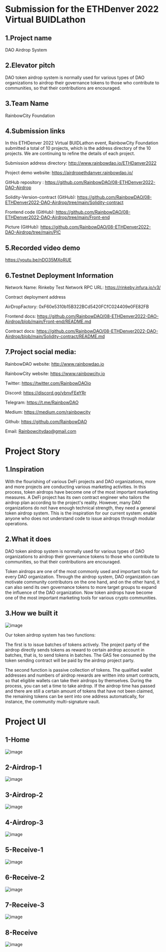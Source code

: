 # Submission for the ETHDenver 2022 Virtual BUIDLathon

## 1.Project name

DAO Airdrop System

## 2.Elevator pitch

DAO token airdrop system is normally used for various types of DAO organizations to airdrop their governance tokens to those who contribute to communities, so that their contributions are encouraged.

## 3.Team Name

RainbowCity Foundation

## 4.Submission links

In this ETHDenver 2022 Virtual BUIDLathon event, RainbowCity Foundation submitted a total of 10 projects, which is the  address directory of the 10 projects. We are continuing to refine the details of each project.

Submission address directory:
http://www.rainbowdao.io/ETHDanver2022

Project demo website:
https://airdropethdanver.rainbowdao.io/

GitHub repository :
https://github.com/RainbowDAO/08-ETHDenver2022-DAO-Airdrop

Solidity-Version-contract (GitHub):
https://github.com/RainbowDAO/08-ETHDenver2022-DAO-Airdrop/tree/main/Solidity-contract

Frontend code (GitHub):
https://github.com/RainbowDAO/08-ETHDenver2022-DAO-Airdrop/tree/main/Front-end

Picture (GitHub):
https://github.com/RainbowDAO/08-ETHDenver2022-DAO-Airdrop/tree/main/PIC

## 5.Recorded video demo

https://youtu.be/nDO35MXoRUE

## 6.Testnet Deployment Information

Network Name: Rinkeby Test Network
RPC URL: https://rinkeby.infura.io/v3/

Contract deployment address

AirDropFactory:
0xF60e5310b15B322BCd5420FCfC024409e0FE82FB

Frontend docs:
https://github.com/RainbowDAO/08-ETHDenver2022-DAO-Airdrop/blob/main/Front-end/README.md

Contract  docs:
https://github.com/RainbowDAO/08-ETHDenver2022-DAO-Airdrop/blob/main/Solidity-contract/README.md

## 7.Project social media:

RainbowDAO website: http://www.rainbowdao.io

RainbowCity website: https://www.rainbowcity.io

Twitter:    https://twitter.com/RainbowDAOio

Discord:     https://discord.gg/vbnvFEeYRr

Telegram: https://t.me/RainbowDAO

Medium:   https://medium.com/rainbowcity

Github:    https://github.com/RainbowDAO

Email: Rainbowcitydao@gmail.com

#  Project Story

## 1.Inspiration

With the flourishing of various DeFi projects and DAO organizations, more and more projects are conducting various marketing activities. In this process, token airdrops have become one of the most important marketing measures. A DeFi project has its own contract engineer who tailors the airdrop plan according to the project's reality. However, many DAO organizations do not have enough technical strength, they need a general token airdrop system. This is the inspiration for our current system: enable anyone who does not understand code to issue airdrops through modular operations.

## 2.What it does

DAO token airdrop system is normally used for various types of DAO organizations to airdrop their governance tokens to those who contribute to communities, so that their contributions are encouraged.

Token airdrops are one of the most commonly used and important tools for every DAO organization. Through the airdrop system, DAO organization can motivate community contributors on the one hand, and on the other hand, it can also send its own governance tokens to more target groups to expand the influence of the DAO organization. Now token airdrops have become one of the most important marketing tools for various crypto communities.

## 3.How we built it

![image](https://raw.githubusercontent.com/RainbowDAO/08-ETHDenver2022-DAO-Airdrop/main/PIC/Logic-diagram.png)

Our token airdrop system has two functions:

The first is to issue batches of tokens actively. The project party of the airdrop directly sends tokens as reward to certain airdrop account in batches, that is, to send tokens in batches. The GAS fee consumed by the token sending contract will be paid by the airdrop project party.

The second function is passive collection of tokens. The qualified wallet addresses and numbers of airdrop rewards are written into smart contracts, so that eligible wallets can take their airdrops by themselves. During the process, you can set a time to take airdrop. If the airdrop time has passed and there are still a certain amount of tokens that have not been claimed, the remaining tokens can be sent into one address automatically, for instance, the community multi-signature vault.

#  Project UI

## 1-Home


![image](https://raw.githubusercontent.com/RainbowDAO/08-ETHDenver2022-DAO-Airdrop/main/PIC/1-Home.png)


## 2-Airdrop-1


![image](https://raw.githubusercontent.com/RainbowDAO/08-ETHDenver2022-DAO-Airdrop/main/PIC/2-Airdrop-1.png)


## 3-Airdrop-2


![image](https://raw.githubusercontent.com/RainbowDAO/08-ETHDenver2022-DAO-Airdrop/main/PIC/3-Airdrop-2.png)


## 4-Airdrop-3


![image](https://raw.githubusercontent.com/RainbowDAO/08-ETHDenver2022-DAO-Airdrop/main/PIC/4-Airdrop-3.png)


## 5-Receive-1


![image](https://raw.githubusercontent.com/RainbowDAO/08-ETHDenver2022-DAO-Airdrop/main/PIC/5-Receive-1.png)


## 6-Receive-2


![image](https://raw.githubusercontent.com/RainbowDAO/08-ETHDenver2022-DAO-Airdrop/main/PIC/6-Receive-2.png)


## 7-Receive-3


![image](https://raw.githubusercontent.com/RainbowDAO/08-ETHDenver2022-DAO-Airdrop/main/PIC/7-Receive-3.png)


## 8-Receive


![image](https://raw.githubusercontent.com/RainbowDAO/08-ETHDenver2022-DAO-Airdrop/main/PIC/8-Receive.png)

